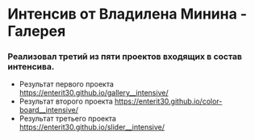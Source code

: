 # Интенсив от Владилена Минина - Галерея

### Реализовал третий из пяти проектов входящих в состав интенсива.

+ Результат первого проекта https://enterit30.github.io/gallery__intensive/
+ Результат второго проекта https://enterit30.github.io/color-board__intensive/
+ Результат третьего проекта https://enterit30.github.io/slider__intensive/

